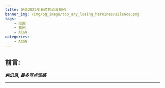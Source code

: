 ```yaml
---
title: 记录2022年看过的动漫番剧
banner_img: /img/bg_image/too_any_losing_heroines/silence.png
tags: 
    - 动画
    - 番剧
    - ACGN
categories: 
    - ACGN
---
```


## 前言:
***纯记录, 最多写点观感***

***